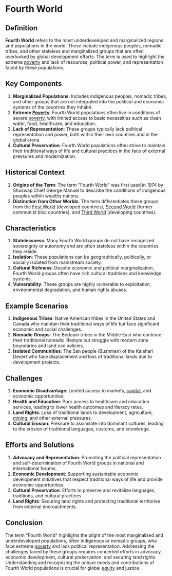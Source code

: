 # Fourth World

## Definition
**Fourth World** refers to the most underdeveloped and marginalized regions and populations in the world. These include indigenous peoples, nomadic tribes, and other stateless and marginalized groups that are often overlooked by global development efforts. The term is used to highlight the extreme [poverty](../p/poverty.md) and lack of resources, political power, and representation faced by these populations.

## Key Components
1. **Marginalized Populations**: Includes indigenous peoples, nomadic tribes, and other groups that are not integrated into the political and economic systems of the countries they inhabit.
2. **Extreme [Poverty](../p/poverty.md)**: Fourth World populations often live in conditions of severe [poverty](../p/poverty.md), with limited access to basic necessities such as clean water, food, healthcare, and education.
3. **Lack of Representation**: These groups typically lack political representation and power, both within their own countries and in the global arena.
4. **Cultural Preservation**: Fourth World populations often strive to maintain their traditional ways of life and cultural practices in the face of external pressures and modernization.

## Historical Context
1. **Origins of the Term**: The term "Fourth World" was first used in 1974 by Shuswap Chief George Manuel to describe the conditions of indigenous peoples within wealthy nations.
2. **Distinction from Other Worlds**: The term differentiates these groups from the [First World](../f/first_world.md) (developed countries), [Second World](../s/second_world.md) (former communist bloc countries), and [Third World](../t/third_world.md) (developing countries).

## Characteristics
1. **Statelessness**: Many Fourth World groups do not have recognized sovereignty or autonomy and are often stateless within the countries they reside.
2. **Isolation**: These populations can be geographically, politically, or socially isolated from mainstream society.
3. **Cultural Richness**: Despite economic and political marginalization, Fourth World groups often have rich cultural traditions and knowledge systems.
4. **Vulnerability**: These groups are highly vulnerable to exploitation, environmental degradation, and human rights abuses.

## Example Scenarios
1. **Indigenous Tribes**: Native American tribes in the United States and Canada who maintain their traditional ways of life but face significant economic and social challenges.
2. **Nomadic Groups**: The Bedouin tribes in the Middle East who continue their traditional nomadic lifestyle but struggle with modern state boundaries and land use policies.
3. **Isolated Communities**: The San people (Bushmen) of the Kalahari Desert who face displacement and loss of traditional lands due to development projects.

## Challenges
1. **Economic Disadvantage**: Limited access to markets, [capital](../c/capital.md), and economic opportunities.
2. **Health and Education**: Poor access to healthcare and education services, leading to lower health outcomes and literacy rates.
3. **Land Rights**: Loss of traditional lands to development, agriculture, [mining](../m/mining.md), and other external pressures.
4. **Cultural Erosion**: Pressure to assimilate into dominant cultures, leading to the erosion of traditional languages, customs, and knowledge.

## Efforts and Solutions
1. **Advocacy and Representation**: Promoting the political representation and self-determination of Fourth World groups in national and international forums.
2. **Economic Development**: Supporting sustainable economic development initiatives that respect traditional ways of life and provide economic opportunities.
3. **Cultural Preservation**: Efforts to preserve and revitalize languages, traditions, and cultural practices.
4. **Land Rights**: Securing land rights and protecting traditional territories from external encroachments.

## Conclusion
The term "Fourth World" highlights the plight of the most marginalized and underdeveloped populations, often indigenous or nomadic groups, who face extreme [poverty](../p/poverty.md) and lack political representation. Addressing the challenges faced by these groups requires concerted efforts in advocacy, economic development, cultural preservation, and securing land rights. Understanding and recognizing the unique needs and contributions of Fourth World populations is crucial for global [equity](../e/equity.md) and justice.

